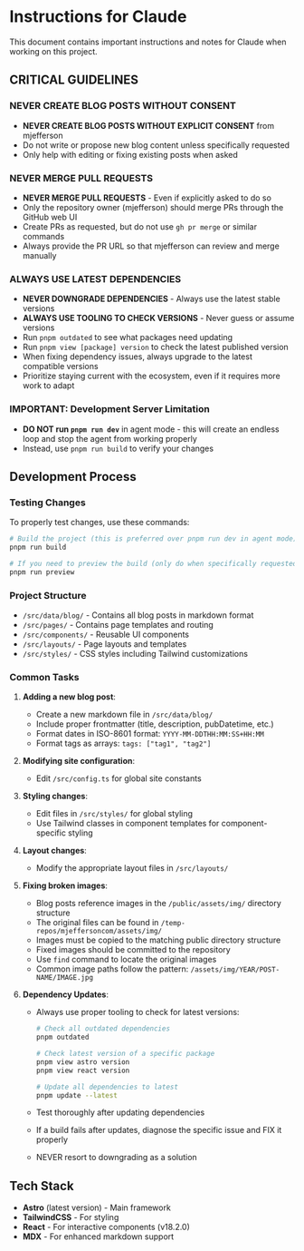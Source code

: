 # Instructions for Claude

This document contains important instructions and notes for Claude when working on this project.

## CRITICAL GUIDELINES

### NEVER CREATE BLOG POSTS WITHOUT CONSENT

- **NEVER CREATE BLOG POSTS WITHOUT EXPLICIT CONSENT** from mjefferson
- Do not write or propose new blog content unless specifically requested
- Only help with editing or fixing existing posts when asked

### NEVER MERGE PULL REQUESTS

- **NEVER MERGE PULL REQUESTS** - Even if explicitly asked to do so
- Only the repository owner (mjefferson) should merge PRs through the GitHub web UI
- Create PRs as requested, but do not use `gh pr merge` or similar commands
- Always provide the PR URL so that mjefferson can review and merge manually


### ALWAYS USE LATEST DEPENDENCIES

- **NEVER DOWNGRADE DEPENDENCIES** - Always use the latest stable versions
- **ALWAYS USE TOOLING TO CHECK VERSIONS** - Never guess or assume versions
- Run `pnpm outdated` to see what packages need updating
- Run `pnpm view [package] version` to check the latest published version
- When fixing dependency issues, always upgrade to the latest compatible versions
- Prioritize staying current with the ecosystem, even if it requires more work to adapt

### IMPORTANT: Development Server Limitation

- **DO NOT run `pnpm run dev`** in agent mode - this will create an endless loop and stop the agent from working properly
- Instead, use `pnpm run build` to verify your changes

## Development Process

### Testing Changes

To properly test changes, use these commands:

```bash
# Build the project (this is preferred over pnpm run dev in agent mode)
pnpm run build

# If you need to preview the build (only do when specifically requested)
pnpm run preview
```

### Project Structure

- `/src/data/blog/` - Contains all blog posts in markdown format
- `/src/pages/` - Contains page templates and routing
- `/src/components/` - Reusable UI components
- `/src/layouts/` - Page layouts and templates
- `/src/styles/` - CSS styles including Tailwind customizations

### Common Tasks

1. **Adding a new blog post**:

   - Create a new markdown file in `/src/data/blog/`
   - Include proper frontmatter (title, description, pubDatetime, etc.)
   - Format dates in ISO-8601 format: `YYYY-MM-DDTHH:MM:SS+HH:MM`
   - Format tags as arrays: `tags: ["tag1", "tag2"]`

2. **Modifying site configuration**:

   - Edit `/src/config.ts` for global site constants

3. **Styling changes**:

   - Edit files in `/src/styles/` for global styling
   - Use Tailwind classes in component templates for component-specific styling

4. **Layout changes**:

   - Modify the appropriate layout files in `/src/layouts/`

5. **Fixing broken images**:

   - Blog posts reference images in the `/public/assets/img/` directory structure
   - The original files can be found in `/temp-repos/mjeffersoncom/assets/img/`
   - Images must be copied to the matching public directory structure
   - Fixed images should be committed to the repository
   - Use `find` command to locate the original images
   - Common image paths follow the pattern: `/assets/img/YEAR/POST-NAME/IMAGE.jpg`

6. **Dependency Updates**:
   - Always use proper tooling to check for latest versions:

     ```bash
     # Check all outdated dependencies
     pnpm outdated

     # Check latest version of a specific package
     pnpm view astro version
     pnpm view react version

     # Update all dependencies to latest
     pnpm update --latest
     ```

   - Test thoroughly after updating dependencies
   - If a build fails after updates, diagnose the specific issue and FIX it properly
   - NEVER resort to downgrading as a solution

## Tech Stack

- **Astro** (latest version) - Main framework
- **TailwindCSS** - For styling
- **React** - For interactive components (v18.2.0)
- **MDX** - For enhanced markdown support